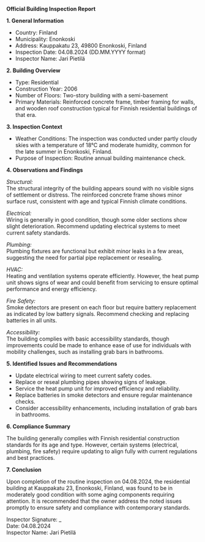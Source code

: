 **Official Building Inspection Report**

**1. General Information**

- Country: Finland
- Municipality: Enonkoski
- Address: Kauppakatu 23, 49800 Enonkoski, Finland
- Inspection Date: 04.08.2024 (DD.MM.YYYY format)
- Inspector Name: Jari Pietilä

**2. Building Overview**

- Type: Residential
- Construction Year: 2006
- Number of Floors: Two-story building with a semi-basement
- Primary Materials: Reinforced concrete frame, timber framing for walls, and wooden roof construction typical for Finnish residential buildings of that era.

**3. Inspection Context**

- Weather Conditions: The inspection was conducted under partly cloudy skies with a temperature of 18°C and moderate humidity, common for the late summer in Enonkoski, Finland.
- Purpose of Inspection: Routine annual building maintenance check.

**4. Observations and Findings**

*Structural:*  
The structural integrity of the building appears sound with no visible signs of settlement or distress. The reinforced concrete frame shows minor surface rust, consistent with age and typical Finnish climate conditions.

*Electrical:*  
Wiring is generally in good condition, though some older sections show slight deterioration. Recommend updating electrical systems to meet current safety standards.

*Plumbing:*  
Plumbing fixtures are functional but exhibit minor leaks in a few areas, suggesting the need for partial pipe replacement or resealing.

*HVAC:*  
Heating and ventilation systems operate efficiently. However, the heat pump unit shows signs of wear and could benefit from servicing to ensure optimal performance and energy efficiency.

*Fire Safety:*  
Smoke detectors are present on each floor but require battery replacement as indicated by low battery signals. Recommend checking and replacing batteries in all units.

*Accessibility:*  
The building complies with basic accessibility standards, though improvements could be made to enhance ease of use for individuals with mobility challenges, such as installing grab bars in bathrooms.

**5. Identified Issues and Recommendations**

- Update electrical wiring to meet current safety codes.
- Replace or reseal plumbing pipes showing signs of leakage.
- Service the heat pump unit for improved efficiency and reliability.
- Replace batteries in smoke detectors and ensure regular maintenance checks.
- Consider accessibility enhancements, including installation of grab bars in bathrooms.

**6. Compliance Summary**

The building generally complies with Finnish residential construction standards for its age and type. However, certain systems (electrical, plumbing, fire safety) require updating to align fully with current regulations and best practices.

**7. Conclusion**

Upon completion of the routine inspection on 04.08.2024, the residential building at Kauppakatu 23, Enonkoski, Finland, was found to be in moderately good condition with some aging components requiring attention. It is recommended that the owner address the noted issues promptly to ensure safety and compliance with contemporary standards.

Inspector Signature: _  
Date: 04.08.2024  
Inspector Name: Jari Pietilä